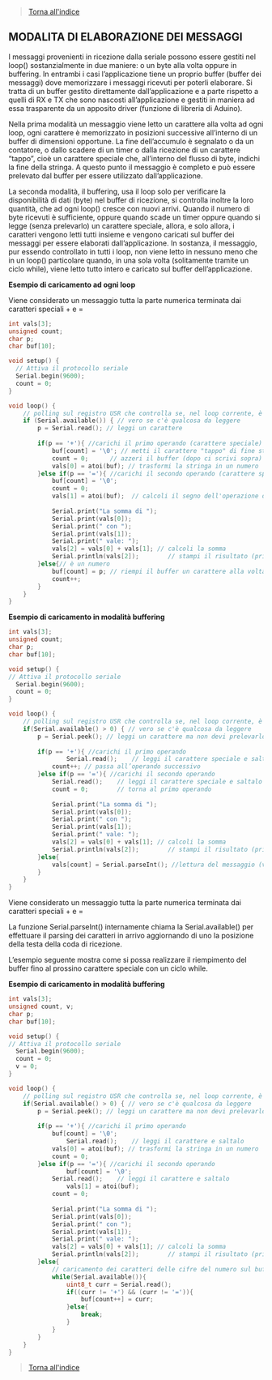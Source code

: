 >[Torna all'indice](indexseriale.md)
## **MODALITA DI ELABORAZIONE DEI MESSAGGI**

I messaggi provenienti in ricezione dalla seriale possono essere gestiti nel loop() sostanzialmente in due maniere: o un byte alla volta oppure in buffering. In entrambi i casi l’applicazione tiene un proprio buffer (buffer dei messaggi) dove memorizzare i messaggi ricevuti per poterli elaborare. Si tratta di un buffer gestito direttamente dall’applicazione e a parte rispetto a quelli di RX e TX che sono nascosti all’applicazione e gestiti in maniera ad essa trasparente da un apposito driver (funzione di libreria di Aduino).  

Nella prima modalità un messaggio viene letto un carattere alla volta ad ogni loop, ogni carattere è memorizzato in posizioni successive all’interno di un buffer di dimensioni opportune. La fine dell’accumulo è segnalato o da un contatore, o dallo scadere di un timer o dalla ricezione di un carattere “tappo”, cioè un carattere speciale che, all’interno del flusso di byte, indichi la fine della stringa. A questo punto il messaggio è completo e può essere prelevato dal buffer per essere utilizzato dall’applicazione. 

La seconda modalità, il buffering, usa il loop solo per verificare la disponibilità di dati (byte) nel buffer di ricezione, si controlla inoltre la loro quantità, che ad ogni loop() cresce con nuovi arrivi. Quando il numero di byte ricevuti è sufficiente, oppure quando scade un timer oppure quando si legge (senza prelevarlo) un carattere speciale, allora, e solo allora, i caratteri vengono letti tutti insieme e vengono caricati sul buffer dei messaggi per essere elaborati dall’applicazione. In sostanza, il messaggio, pur essendo controllato in tutti i loop, non viene letto in nessuno meno che in un loop() particolare quando, in una sola volta (solitamente tramite un ciclo while), viene letto tutto intero e caricato sul buffer dell’applicazione. 


**Esempio di caricamento ad ogni loop**

Viene considerato un messaggio tutta la parte numerica terminata dai caratteri speciali + e =

```C++
int vals[3];
unsigned count;
char p;
char buf[10];

void setup() {                
  // Attiva il protocollo seriale
  Serial.begin(9600);
  count = 0;
}

void loop() {
    // polling sul registro USR che controlla se, nel loop corrente, è in arrivo un nuovo dato
    if (Serial.available()) { // vero se c'è qualcosa da leggere
		p = Serial.read(); // leggi un carattere
		
		if(p == '+'){ //carichi il primo operando (carattere speciale)
			buf[count] = '\0'; // metti il carattere "tappo" di fine stringa, cioè crei la stringa
			count = 0;      // azzeri il buffer (dopo ci scrivi sopra)
			vals[0] = atoi(buf); // trasformi la stringa in un numero
		}else if(p == '='){ //carichi il secondo operando (carattere speciale)
			buf[count] = '\0';
			count = 0;
			vals[1] = atoi(buf);  // calcoli il segno dell'operazione di somma
			
			Serial.print("La somma di ");
			Serial.print(vals[0]);  
			Serial.print(" con ");
			Serial.print(vals[1]); 
			Serial.print(" vale: ");
			vals[2] = vals[0] + vals[1]; // calcoli la somma
			Serial.println(vals[2]); 	    // stampi il risultato (println stampa sia numeri, che caratteri)
		}else{// è un numero
			buf[count] = p; // riempi il buffer un carattere alla volta 
			count++;
		}
    }
}
```

**Esempio di caricamento in modalità buffering**			
```C++			
int vals[3];
unsigned count;
char p;
char buf[10];

void setup() {                
// Attiva il protocollo seriale
  Serial.begin(9600);
  count = 0;
}

void loop() {
    // polling sul registro USR che controlla se, nel loop corrente, è in arrivo un nuovo dato
    if(Serial.available() > 0) { // vero se c'è qualcosa da leggere
		p = Serial.peek(); // leggi un carattere ma non devi prelevarlo dal buffer di RX
		
		if(p == '+'){ //carichi il primo operando
		    	Serial.read();    // leggi il carattere speciale e saltalo
			count++; // passa all’operando successivo
		}else if(p == '='){ //carichi il secondo operando
			Serial.read();    // leggi il carattere speciale e saltalo
		   	count = 0;        // torna al primo operando
			
			Serial.print("La somma di ");
			Serial.print(vals[0]);  
			Serial.print(" con ");
			Serial.print(vals[1]); 
			Serial.print(" vale: ");
			vals[2] = vals[0] + vals[1]; // calcoli la somma
			Serial.println(vals[2]); 	    // stampi il risultato (println stampa sia numeri, che caratteri)	
		}else{
			vals[count] = Serial.parseInt(); //lettura del messaggio (valore operando)
		}
    }
}	
```

Viene considerato un messaggio tutta la parte numerica terminata dai caratteri speciali + e =

La funzione Serial.parseInt() internamente chiama la Serial.available() per effettuare il parsing dei caratteri in arrivo aggiornando di uno la posizione della testa della coda di ricezione.
	
L’esempio seguente mostra come si possa realizzare il riempimento del buffer fino al prossino carattere speciale con un ciclo while.

**Esempio di caricamento in modalità buffering**	
```C++
int vals[3];
unsigned count, v;
char p;
char buf[10];

void setup() {                
// Attiva il protocollo seriale
  Serial.begin(9600);
  count = 0;
  v = 0;
}

void loop() {
    // polling sul registro USR che controlla se, nel loop corrente, è in arrivo un nuovo dato
    if(Serial.available() > 0) { // vero se c'è qualcosa da leggere
		p = Serial.peek(); // leggi un carattere ma non devi prelevarlo dal buffer di RX
		
		if(p == '+'){ //carichi il primo operando
		   	buf[count] = '\0'; 
		    	Serial.read();    // leggi il carattere e saltalo
			vals[0] = atoi(buf); // trasformi la stringa in un numero
			count = 0;
		}else if(p == '='){ //carichi il secondo operando
		    	buf[count] = '\0'; 
			Serial.read();    // leggi il carattere e saltalo
		    	vals[1] = atoi(buf);
			count = 0;
			
			Serial.print("La somma di ");
			Serial.print(vals[0]);  
			Serial.print(" con ");
			Serial.print(vals[1]); 
			Serial.print(" vale: ");
			vals[2] = vals[0] + vals[1]; // calcoli la somma
			Serial.println(vals[2]); 	    // stampi il risultato (println stampa sia numeri, che caratteri)	
		}else{
			// caricamento dei caratteri delle cifre del numero sul buffer
			while(Serial.available()){
				uint8_t curr = Serial.read();
				if((curr != '+') && (curr != '=')){
					buf[count++] = curr;
				}else{
					break;
				}
			}
		}
    }
}
```
>[Torna all'indice](indexseriale.md)
